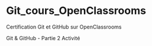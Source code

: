 # Git_cours_OpenClassrooms
Certification Git et GitHub sur OpenClassrooms

Git & GitHub - Partie 2 Activité 
